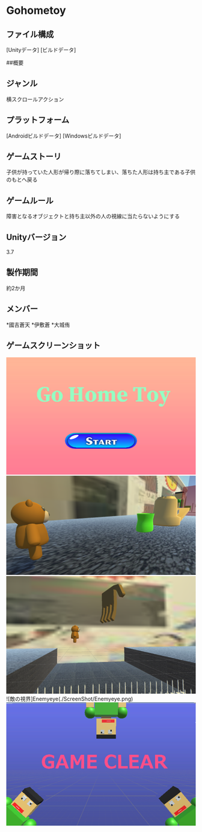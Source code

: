# Gohometoy

## ファイル構成
[Unityデータ]
[ビルドデータ]

##概要


## ジャンル
横スクロールアクション

## プラットフォーム
[Androidビルドデータ]
[Windowsビルドデータ]

## ゲームストーリ
子供が持っていた人形が帰り際に落ちてしまい、落ちた人形は持ち主である子供のもとへ戻る

## ゲームルール
障害となるオブジェクトと持ち主以外の人の視線に当たらないようにする

## Unityバージョン
3.7

## 製作期間
約2か月

## メンバー
*國吉蒼天
*伊敷蒼
*大城侑

## ゲームスクリーンショット
![タイトル画面](./ScreenShot/Title.png)
![キャラクター視点](./ScreenShot/characterperspective.png)
![敵の手](./ScreenShot/Hand.png)
![敵の視界]Enemyeye(./ScreenShot/Enemyeye.png)
![クリア画面](./ScreenShot/Clear.png)


